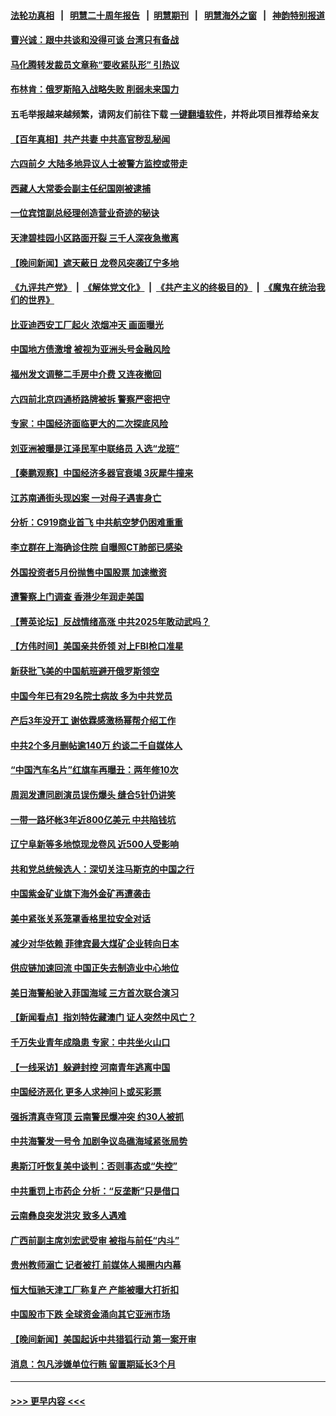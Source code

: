 #### [法轮功真相](https://github.com/gfw-breaker/truth/blob/master/README.md?t=0) &nbsp;&nbsp;|&nbsp;&nbsp; [明慧二十周年报告](https://github.com/gfw-breaker/mh-reports/blob/master/README.md?t=0) &nbsp;&nbsp;|&nbsp;&nbsp;[明慧期刊](https://github.com/gfw-breaker/mh-qikan) &nbsp;&nbsp;|&nbsp;&nbsp; [明慧海外之窗](https://github.com/gfw-breaker/mh-news/blob/master/README.md?t=0) &nbsp;&nbsp;|&nbsp;&nbsp; [神韵特别报道](https://github.com/gfw-breaker/mh-news/blob/master/shenyun.md?t=0)
#### [曹兴诚：跟中共谈和没得可谈 台湾只有备战](../pages/nsc413/n14008722.md?t=06030044) 
#### [马化腾转发裁员文章称“要收紧队形” 引热议](../pages/nsc413/n14008774.md?t=06030044) 
#### [布林肯：俄罗斯陷入战略失败 削弱未来国力](../pages/nsc413/n14008868.md?t=06030044) 
#### 五毛举报越来越频繁，请网友们前往下载 [一键翻墙软件](https://github.com/gfw-breaker/ssr-accounts)，并将此项目推荐给亲友
#### [【百年真相】共产共妻 中共高官秽乱秘闻](../pages/nsc413/n14008194.md?t=06030044) 
#### [六四前夕 大陆多地异议人士被警方监控或带走](../pages/nsc413/n14008691.md?t=06030044) 
#### [西藏人大常委会副主任纪国刚被逮捕](../pages/nsc413/n14008813.md?t=06030044) 
#### [一位宾馆副总经理创造营业奇迹的秘诀](../pages/nsc413/n14003866.md?t=06030044) 
#### [天津碧桂园小区路面开裂 三千人深夜急撤离](../pages/nsc413/n14008707.md?t=06030044) 
#### [【晚间新闻】遮天蔽日 龙卷风突袭辽宁多地](../pages/nsc413/n14008164.md?t=06030044) 
#### [《九评共产党》](https://github.com/begood0513/9ping.md/blob/master/README.md) &nbsp;|&nbsp; [《解体党文化》](../../../../jtdwh.md/blob/master/README.md)  &nbsp;|&nbsp; [《共产主义的终极目的》](../../../../gczydzjmd.md/blob/master/README.md) &nbsp;|&nbsp; [《魔鬼在统治我们的世界》](../../../../mgztzwmdsj.md/blob/master/README.md) 
#### [比亚迪西安工厂起火 浓烟冲天 画面曝光](../pages/nsc413/n14008510.md?t=06030044) 
#### [中国地方债激增 被视为亚洲头号金融风险](../pages/nsc413/n14008642.md?t=06030044) 
#### [福州发文调整二手房中介费 又连夜撤回](../pages/nsc413/n14008597.md?t=06030044) 
#### [六四前北京四通桥路牌被拆 警察严密把守](../pages/nsc413/n14008612.md?t=06030044) 
#### [专家：中国经济面临更大的二次探底风险](../pages/nsc413/n14008429.md?t=06030044) 
#### [刘亚洲被曝是江泽民军中联络员 入选“龙班”](../pages/nsc413/n14008517.md?t=06030044) 
#### [【秦鹏观察】中国经济多器官衰竭 3灰犀牛撞来](../pages/nsc413/n14008419.md?t=06030044) 
#### [江苏南通街头现凶案 一对母子遇害身亡](../pages/nsc413/n14008504.md?t=06030044) 
#### [分析：C919商业首飞 中共航空梦仍困难重重](../pages/nsc413/n14008296.md?t=06030044) 
#### [李立群在上海确诊住院 自曝照CT肺部已感染](../pages/nsc413/n14008358.md?t=06030044) 
#### [外国投资者5月份抛售中国股票 加速撤资](../pages/nsc413/n14008362.md?t=06030044) 
#### [遭警察上门调查 香港少年润走美国](../pages/nsc413/n14008372.md?t=06030044) 
#### [【菁英论坛】反战情绪高涨 中共2025年敢动武吗？](../pages/nsc413/n14008400.md?t=06030044) 
#### [【方伟时间】美国亲共侨领 对上FBI枪口准星](../pages/nsc413/n14008414.md?t=06030044) 
#### [新获批飞美的中国航班避开俄罗斯领空](../pages/nsc413/n14008363.md?t=06030044) 
#### [中国今年已有29名院士病故 多为中共党员](../pages/nsc413/n14007969.md?t=06030044) 
#### [产后3年没开工 谢依霖感激杨幂帮介绍工作](../pages/nsc413/n14008272.md?t=06030044) 
#### [中共2个多月删帖逾140万 约谈二千自媒体人](../pages/nsc413/n14006901.md?t=06030044) 
#### [“中国汽车名片”红旗车再曝丑：两年修10次](../pages/nsc413/n14008350.md?t=06030044) 
#### [周润发遭同剧演员误伤爆头 缝合5针仍讲笑](../pages/nsc413/n14008307.md?t=06030044) 
#### [一带一路坏帐3年近800亿美元 中共陷钱坑](../pages/nsc413/n14008263.md?t=06030044) 
#### [辽宁阜新等多地惊现龙卷风 近500人受影响](../pages/nsc413/n14007991.md?t=06030044) 
#### [共和党总统候选人：深切关注马斯克的中国之行](../pages/nsc413/n14008250.md?t=06030044) 
#### [中国紫金矿业旗下海外金矿再遭袭击](../pages/nsc413/n14008251.md?t=06030044) 
#### [美中紧张关系笼罩香格里拉安全对话](../pages/nsc413/n14008258.md?t=06030044) 
#### [减少对华依赖 菲律宾最大煤矿企业转向日本](../pages/nsc413/n14008247.md?t=06030044) 
#### [供应链加速回流 中国正失去制造业中心地位](../pages/nsc413/n14008248.md?t=06030044) 
#### [美日海警船驶入菲国海域 三方首次联合演习](../pages/nsc413/n14008145.md?t=06030044) 
#### [【新闻看点】指刘特佐藏澳门 证人突然中风亡？](../pages/nsc413/n14008123.md?t=06030044) 
#### [千万失业青年成隐患 专家：中共坐火山口](../pages/nsc413/n14008027.md?t=06030044) 
#### [【一线采访】躲避封控 河南青年逃离中国](../pages/nsc413/n14007961.md?t=06030044) 
#### [中国经济恶化 更多人求神问卜或买彩票](../pages/nsc413/n14008046.md?t=06030044) 
#### [强拆清真寺穹顶 云南警民爆冲突 约30人被抓](../pages/nsc413/n14008044.md?t=06030044) 
#### [中共海警发一号令 加剧争议岛礁海域紧张局势](../pages/nsc413/n14007942.md?t=06030044) 
#### [奥斯汀吁恢复美中谈判：否则事态或“失控”](../pages/nsc413/n14008047.md?t=06030044) 
#### [中共重罚上市药企 分析：“反垄断”只是借口](../pages/nsc413/n14007958.md?t=06030044) 
#### [云南彝良突发洪灾 致多人遇难](../pages/nsc413/n14007993.md?t=06030044) 
#### [广西前副主席刘宏武受审 被指与前任“内斗”](../pages/nsc413/n14007878.md?t=06030044) 
#### [贵州教师溺亡 记者被打 前媒体人揭圈内内幕](../pages/nsc413/n14007881.md?t=06030044) 
#### [恒大恒驰天津工厂称复产 产能被曝大打折扣](../pages/nsc413/n14007959.md?t=06030044) 
#### [中国股市下跌 全球资金涌向其它亚洲市场](../pages/nsc413/n14007952.md?t=06030044) 
#### [【晚间新闻】美国起诉中共猎狐行动 第一案开审](../pages/nsc413/n14007935.md?t=06030044) 
#### [消息：包凡涉嫌单位行贿 留置期延长3个月](../pages/nsc413/n14007770.md?t=06030044) 

----
#### [ >>> 更早内容 <<< ](../indexes/nsc413-earlier.md)
